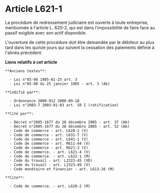 # Article L621-1

La procédure de redressement judiciaire est ouverte à toute entreprise, mentionnée à l'article L. 620-2, qui est dans
l'impossibilité de faire face au passif exigible avec son actif disponible.

L'ouverture de cette procédure doit être demandée par le débiteur au plus tard dans les quinze jours qui suivent la cessation
des paiements définie à l'alinéa précédent.

**Liens relatifs à cet article**

	**Anciens textes**:

	  - Loi n°85-98 1985-01-25 art. 3
	  - Loi n°85-98 du 25 janvier 1985 - art. 3 (Ab)

	**Codifié par**:

	  - Ordonnance 2000-912 2000-09-18
	  - Loi n°2003-7 2003-01-03 art. 50 I (ratification)

	**Cité par**:

	  - Décret n°2005-1677 du 28 décembre 2005 - art. 37 (Ab)
	  - Décret n°2005-1677 du 28 décembre 2005 - art. 52 (Ab)
	  - Code de commerce - art. L628-2 (V)
	  - Code de commerce - art. L631-7 (V)
	  - Code de commerce - art. L641-1 (V)
	  - Code de commerce - art. R611-44 (V)
	  - Code de commerce - art. R621-3 (V)
	  - Code de commerce. - art. L621-4 (V)
	  - Code de commerce. - art. L622-1 (M)
	  - Code du travail - art. L2323-45 (VD)
	  - Code du travail - art. L2323-49 (V)
	  - Code monétaire et financier - art. L613-26 (M)

	**Cite**:

	  - Code de commerce. - art. L620-2 (M)

